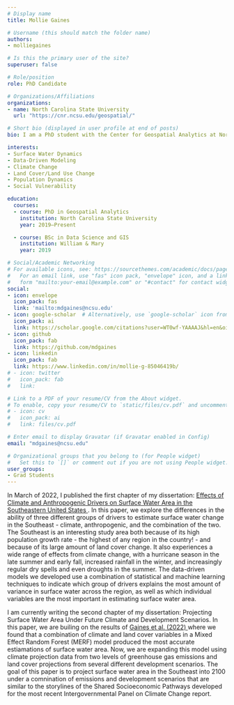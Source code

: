```yaml
---
# Display name
title: Mollie Gaines

# Username (this should match the folder name)
authors:
- molliegaines

# Is this the primary user of the site?
superuser: false

# Role/position
role: PhD Candidate

# Organizations/Affiliations
organizations:
- name: North Carolina State University
  url: "https://cnr.ncsu.edu/geospatial/"

# Short bio (displayed in user profile at end of posts)
bio: I am a PhD student with the Center for Geospatial Analytics at North Carolina State University.

interests:
- Surface Water Dynamics
- Data-Driven Modeling
- Climate Change
- Land Cover/Land Use Change
- Population Dynamics
- Social Vulnerability

education:
  courses:
  - course: PhD in Geospatial Analytics 
    institution: North Carolina State University
    year: 2019–Present

  - course: BSc in Data Science and GIS
    institution: William & Mary
    year: 2019

# Social/Academic Networking
# For available icons, see: https://sourcethemes.com/academic/docs/page-builder/#icons
#   For an email link, use "fas" icon pack, "envelope" icon, and a link in the
#   form "mailto:your-email@example.com" or "#contact" for contact widget.
social:
- icon: envelope
  icon_pack: fas
  link: 'mailto:mdgaines@ncsu.edu' 
- icon: google-scholar  # Alternatively, use `google-scholar` icon from `ai` icon pack
  icon_pack: ai
  link: https://scholar.google.com/citations?user=WT0wf-YAAAAJ&hl=en&oi=ao
- icon: github
  icon_pack: fab
  link: https://github.com/mdgaines
- icon: linkedin
  icon_pack: fab
  link: https://www.linkedin.com/in/mollie-g-85046419b/
# - icon: twitter
#   icon_pack: fab
#   link:

# Link to a PDF of your resume/CV from the About widget.
# To enable, copy your resume/CV to `static/files/cv.pdf` and uncomment the lines below.
# - icon: cv
#   icon_pack: ai
#   link: files/cv.pdf

# Enter email to display Gravatar (if Gravatar enabled in Config)
email: "mdgaines@ncsu.edu"

# Organizational groups that you belong to (for People widget)
#   Set this to `[]` or comment out if you are not using People widget.
user_groups:
- Grad Students
---
```


In March of 2022, I published the first chapter of my dissertation: <a href = "https://agupubs.onlinelibrary.wiley.com/doi/full/10.1029/2021WR031484"> Effects of Climate and Anthropogenic Drivers on Surface Water Area in the Southeastern United States </a>. In this paper, we explore the differences in the ability of three different groups of drivers to estimate surface water change in the Southeast - climate, anthropogenic, and the combination of the two. The Southeast is an interesting study area both because of its high population growth rate - the highest of any region in the country! - and because of its large amount of land cover change. It also experiences a wide range of effects from climate change, with a hurricane season in the late summer and early fall, increased rainfall in the winter, and increasingly regular dry spells and even droughts in the summer. The data-driven models we developed use a combination of statistical and machine learning techniques to indicate which group of drivers explains the most amount of variance in surface water across the region, as well as which individual variables are the most important in estimating surface water area.

I am currently writing the second chapter of my dissertation: Projecting Surface Water Area Under Future Climate and Development Scenarios. In this paper, we are builing on the results of <a href = "https://agupubs.onlinelibrary.wiley.com/doi/full/10.1029/2021WR031484"> Gaines et al. (2022) </a> where we found that a combination of climate and land cover variables in a Mixed Effect Random Forest (MERF) model produced the most accurate estiamations of surface water area. Now, we are expanding this model using climate projection data from two levels of greenhouse gas emissions and land cover projections from several different development scenarios. The goal of this paper is to project surface water area in the Southeast into 2100 under a comnination of emissions and development scenarios that are similar to the storylines of the Shared Socioeconomic Pathways developed for the most recent Intergovernmental Panel on Climate Change report.
